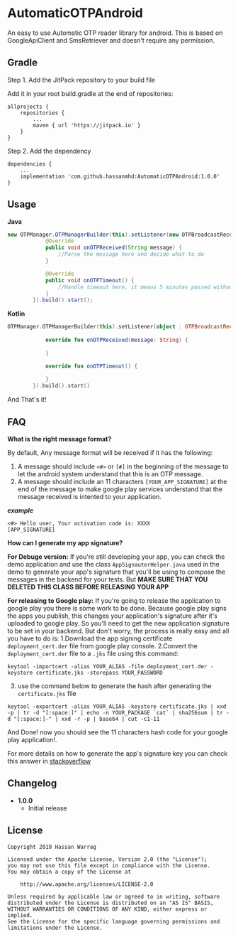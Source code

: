# AutomaticOTPAndroid
An easy to use Automatic OTP reader library for android. This is based on GoogleApiClient and SmsRetriever and doesn't require any permission.


Gradle
------
Step 1. Add the JitPack repository to your build file

Add it in your root build.gradle at the end of repositories:

```
allprojects {
	repositories {
		...
		maven { url 'https://jitpack.io' }
	}
}
```


Step 2. Add the dependency

```
dependencies {
    ...
    implementation 'com.github.hassanmhd:AutomaticOTPAndroid:1.0.0'
}
```

Usage
-----
**Java**

```java
new OTPManager.OTPManagerBuilder(this).setListener(new OTPBroadcastReceiver.OTPReceiverListener() {
            @Override
            public void onOTPReceived(String message) {
                //Parse the message here and decide what to do
            }

            @Override
            public void onOTPTimeout() {
                //Handle timeout here, it means 5 minutes passed without receiving the sms
            }
        }).build().start();
```

**Kotlin**
```kotlin
OTPManager.OTPManagerBuilder(this).setListener(object : OTPBroadcastReceiver.OTPReceiverListener {
   
            override fun onOTPReceived(message: String) {
            
            }

            override fun onOTPTimeout() {
            
            }
        }).build().start()
```

And That's it!


FAQ
---

**What is the right message format?**

By default, Any message format will be received if it has the following:
1. A message should include `<#>` or `[#]` in the beginning of the message to let the android system understand that this is an OTP message.
2. A message should include an 11 characters `[YOUR_APP_SIGNATURE]` at the end of the message to make google play services understand that the message received is intented to your application. 

***example***

```
<#> Hello user, Your activation code is: XXXX
[APP_SIGNATURE]
```

**How can I generate my app signature?**

**For Debuge version:**
If you're still developing your app, you can check the demo application and use the class `AppSignauterHelper.java` used in the demo to generate your app's signature that you'll be using to compose the messages in the backend for your tests. But **MAKE SURE THAT YOU DELETED THIS CLASS BEFORE RELEASING YOUR APP**


**For releasing to Google play:**
If you're going to release the application to google play you there is some work to be done. Because google play signs the apps you publish, this changes your application's signature after it's uploaded to google play. So you'll need to get the new application signature to be set in your backend.
But don't worry, the process is really easy and all you have to do is:
1.Download the app signing certificate `deployment_cert.der` file from google play console.
2.Convert the `deployment_cert.der` file to a `.jks` file using this command: 

```
keytool -importcert -alias YOUR_ALIAS -file deployment_cert.der -keystore certificate.jks -storepass YOUR_PASSWORD
```

3. use the command below to generate the hash after generating the `certificate.jks` file

```
keytool -exportcert -alias YOUR_ALIAS -keystore certificate.jks | xxd -p | tr -d "[:space:]" | echo -n YOUR_PACKAGE `cat` | sha256sum | tr -d "[:space:]-" | xxd -r -p | base64 | cut -c1-11

```

And Done! now you should see the 11 characters hash code for your google play application!.


For more details on how to generate the app's signature key you can check this answer in [stackoverflow](https://stackoverflow.com/a/55829661/5082132)


Changelog
---------

* **1.0.0**
    * Initial release


License
-------

    Copyright 2019 Hassan Warrag

    Licensed under the Apache License, Version 2.0 (the "License");
    you may not use this file except in compliance with the License.
    You may obtain a copy of the License at

        http://www.apache.org/licenses/LICENSE-2.0

    Unless required by applicable law or agreed to in writing, software
    distributed under the License is distributed on an "AS IS" BASIS,
    WITHOUT WARRANTIES OR CONDITIONS OF ANY KIND, either express or implied.
    See the License for the specific language governing permissions and
    limitations under the License.
